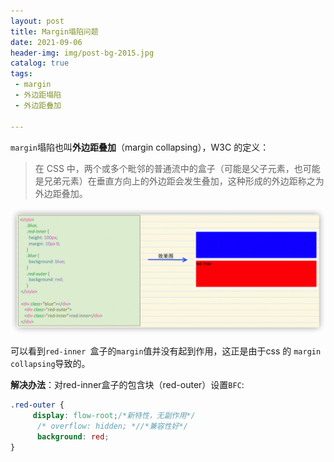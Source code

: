 ```yaml
---
layout: post
title: Margin塌陷问题
date: 2021-09-06
header-img: img/post-bg-2015.jpg
catalog: true
tags:
 - margin
 - 外边距塌陷
 - 外边距叠加

---
```


`margin`塌陷也叫**外边距叠加**（margin collapsing），W3C 的定义：

> 在 CSS 中，两个或多个毗邻的普通流中的盒子（可能是父子元素，也可能是兄弟元素）在垂直方向上的外边距会发生叠加，这种形成的外边距称之为外边距叠加。

![G0OeKX](https://raw.githubusercontent.com/sunwgit/sunwgit.github.io/master/uPic/G0OeKX.png)

可以看到`red-inner `盒子的`margin`值并没有起到作用，这正是由于css 的 `margin collapsing`导致的。

**解决办法**：对red-inner盒子的包含块（red-outer）设置`BFC`:

```css
.red-outer {
     display: flow-root;/*新特性，无副作用*/
      /* overflow: hidden; *//*兼容性好*/
      background: red;
}
```

